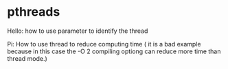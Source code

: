# pthreads

Hello:
  how to use parameter to identify the thread
  
Pi:
  How to use thread to reduce computing time ( it is a bad example because in this case the -O 2 compiling optiong can reduce more time than thread mode.)
